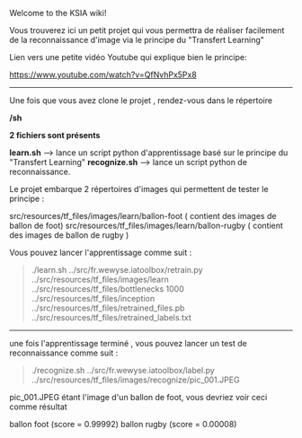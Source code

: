 Welcome to the KSIA wiki!

Vous trouverez ici un petit projet qui vous permettra de réaliser facilement de la reconnaissance
d'image via le principe du "Transfert Learning"

Lien vers une petite vidéo Youtube qui explique bien le principe:

https://www.youtube.com/watch?v=QfNvhPx5Px8


***


Une fois que vous avez clone le projet , rendez-vous dans le répertoire

**/sh**

**2 fichiers sont présents**

**learn.sh**      --> lance un script python d'apprentissage basé sur le principe du "Transfert Learning"
**recognize.sh** --> lance un script python de reconnaissance.

Le projet embarque 2 répertoires d'images qui permettent de tester le principe : 

src/resources/tf_files/images/learn/ballon-foot ( contient des images de ballon de foot) src/resources/tf_files/images/learn/ballon-rugby ( contient des images de ballon de rugby )

Vous pouvez lancer l'apprentissage comme suit : 

> ./learn.sh ../src/fr.wewyse.iatoolbox/retrain.py ../src/resources/tf_files/images/learn ../src/resources/tf_files/bottlenecks 1000 ../src/resources/tf_files/inception ../src/resources/tf_files/retrained_files.pb ../src/resources/tf_files/retrained_labels.txt
***


une fois l'apprentissage terminé , vous pouvez lancer un test de reconnaissance comme suit : 
> ./recognize.sh ../src/fr.wewyse.iatoolbox/label.py ../src/resources/tf_files/images/recognize/pic_001.JPEG

pic_001.JPEG étant l'image d'un ballon de foot, vous devriez voir ceci comme résultat

ballon foot (score = 0.99992)
ballon rugby (score = 0.00008)

